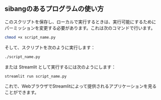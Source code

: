 ## sibangのあるプログラムの使い方

このスクリプトを保存し、ローカルで実行するときは、実行可能にするためにパーミッションを変更する必要があります。これは次のコマンドで行います。

```sh
chmod +x script_name.py
```

そして、スクリプトを次のように実行します：

```sh
./script_name.py
```

または Streamlit として実行するには次のようにします：

```sh
streamlit run script_name.py
```

これで、WebブラウザでStreamlitによって提供されるアプリケーションを見ることができます。